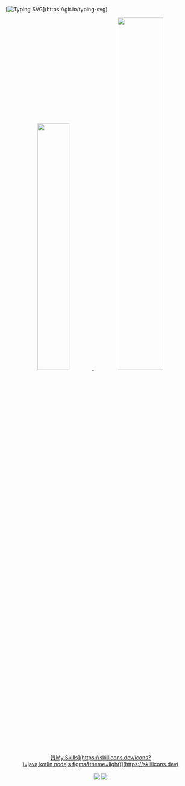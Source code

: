 
[![Typing SVG](https://readme-typing-svg.demolab.com?font=Fira+Code&weight=500&pause=1000&color=00adfe&center=true&vCenter=true&width=1000&lines=Ol%C3%A1%2C+Seja+Bem+Vindo(a);Satisfação+me+chamo+Natsu+Jr...;Amante+de+tecnologia+e+cybersecurity!)](https://git.io/typing-svg)
 
 <div align="center">
  <a href="https://github.com/NatsuJr004">
  <img height="41%"  src="https://github-readme-stats.vercel.app/api?username=natsujr004&show_icons=true&theme=algolia&include_all_commits=true&count_private=true"/>
  <img height="49%" src="https://github-readme-stats.vercel.app/api/top-langs/?username=natsujr004&layout=compact&langs_count=7&theme=algolia"/>
</div>
    
##
<div align="center"><br>
<!--   <img align="center" alt="NatsuJr004-HTML" width="50" src="https://raw.githubusercontent.com/devicons/devicon/master/icons/html5/html5-original.svg">
  <img align="center" alt="NatsuJr004-CSS"  width="50" src="https://raw.githubusercontent.com/devicons/devicon/master/icons/css3/css3-original.svg">
  <img align="center" alt="NatsuJr004-Js"  width="50" src="https://raw.githubusercontent.com/devicons/devicon/master/icons/javascript/javascript-plain.svg">
  <img align="center" alt="NatsuJr004-TS"  width="50" src="https://cdn.jsdelivr.net/gh/devicons/devicon/icons/typescript/typescript-original.svg">
  <img align="center" alt="NatsuJr004-Node"  width="50" src="https://cdn.jsdelivr.net/gh/devicons/devicon/icons/nodejs/nodejs-original.svg">
  <img align="center" alt="NatsuJr004-React"  width="50" src="https://cdn.jsdelivr.net/gh/devicons/devicon/icons/react/react-original.svg">
  <img align="center" alt="NatsuJr004-React"  width="50" src="https://cdn.jsdelivr.net/gh/devicons/devicon@latest/icons/csharp/csharp-original.svg" />
  <img align="center" alt="NatsuJr004-React"  width="50" src="https://cdn.jsdelivr.net/gh/devicons/devicon@latest/icons/lua/lua-original.svg" />
  <img align="center" alt="NatsuJr004-React"  width="50" src="https://cdn.jsdelivr.net/gh/devicons/devicon@latest/icons/flutter/flutter-original.svg" />
  <img align="center" alt="NatsuJr004-React"  width="100" src="https://cdn.jsdelivr.net/gh/devicons/devicon@latest/icons/dart/dart-original-wordmark.svg" />
  <img align="center" alt="NatsuJr004-React"  width="50" src="https://cdn.jsdelivr.net/gh/devicons/devicon@latest/icons/discordjs/discordjs-original.svg" /> -->
<!--   [![My Skills](https://skillicons.dev/icons?i=html,css,js,nodejs,ts,react,nodejs,lua,cs,dart,discordjs,tailwind,linux,figma&theme=dark)](https://skillicons.dev) -->
  [![My Skills](https://skillicons.dev/icons?i=java,kotlin,nodejs,figma&theme=light)](https://skillicons.dev)

<!-- https://cdn.jsdelivr.net/gh/devicons/devicon/icons/react/react-original.svg -->
</div>
<br>
<div align="center">
  <a href = "mailto:natsujr04@gmail.com"><img src="https://img.shields.io/badge/-Gmail-%23333?style=for-the-badge&logo=gmail&logoColor=white" target="_blank"></a>
  <a href="https://www.linkedin.com/in/eduardo-junior-46b668208/" target="_blank"><img src="https://img.shields.io/badge/-LinkedIn-%230077B5?style=for-the-badge&logo=linkedin&logoColor=white" target="_blank"></a> 
</div>
